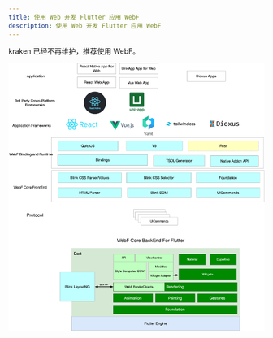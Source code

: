 ```yaml
---
title: 使用 Web 开发 Flutter 应用 WebF
description: 使用 Web 开发 Flutter 应用 WebF
---
```


kraken 已经不再维护，推荐使用 WebF。

![alt text](webf.png)